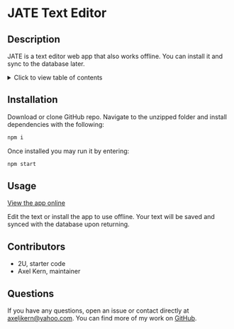 # JATE Text Editor

## Description
JATE is a text editor web app that also works offline. You can install it and sync to the database later.

<details>
<summary>Click to view table of contents</summary>

## Table of Contents
* [Installation](#installation)
* [Usage](#usage)
* [Contributors](#contributors)
* [Questions](#questions)
</details>

## Installation
Download or clone GitHub repo. Navigate to the unzipped folder and install dependencies with the following:

 ```bash
npm i
```

Once installed you may run it by entering:

```bash
npm start
```

## Usage
[View the app online](https://uw-m19-text-editor.herokuapp.com/)

Edit the text or install the app to use offline. Your text will be saved and synced with the database upon returning.

## Contributors
- 2U, starter code
- Axel Kern, maintainer

## Questions
If you have any questions, open an issue or contact directly at [axeljkern@yahoo.com](mailto:axeljkern@yahoo.com). You can find more of my work on [GitHub](https://www.github.com/Axeljk).
